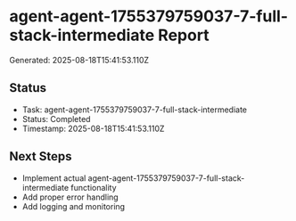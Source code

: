 # agent-agent-1755379759037-7-full-stack-intermediate Report

Generated: 2025-08-18T15:41:53.110Z

## Status
- Task: agent-agent-1755379759037-7-full-stack-intermediate
- Status: Completed
- Timestamp: 2025-08-18T15:41:53.110Z

## Next Steps
- Implement actual agent-agent-1755379759037-7-full-stack-intermediate functionality
- Add proper error handling
- Add logging and monitoring
